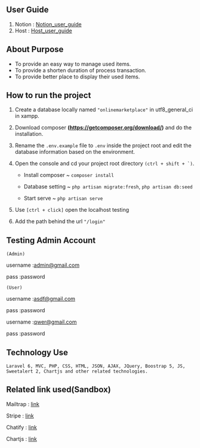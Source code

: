 ## User Guide
1. Notion : <a href="https://xiiaotong.notion.site/Online-Marketplace-to-sell-and-buy-Used-Item-FYP-e9b01f111e0a456aaa881a70de6a33d3?pvs=4">Notion_user_guide</a>
2. Host : <a href="http://tong77777.great-site.net/user_guide/Online%20Marketplace%20to%20sell%20and%20buy%20Used%20Item%20(FYP)%20e9b01f111e0a456aaa881a70de6a33d3.html">Host_user_guide</a>

## About Purpose
- To provide an easy way to manage used items.
- To provide a shorten duration of process transaction.
- To provide better place to display their used items.

## How to run the project 
1. Create a database locally named ``"onlinemarketplace"`` in utf8_general_ci in xampp.
2. Download composer **(https://getcomposer.org/download/)** and do the installation.
3. Rename the ``.env.example`` file to ``.env`` inside the project root and edit the database information based on the environment.
4. Open the console and cd your project root directory ``(ctrl + shift + `)``.
   
   + Install composer ~ ``composer install``
   
   + Database setting ~ ``php artisan migrate:fresh``, ``php artisan db:seed``
   
   + Start serve      ~ ``php artisan serve``
   
6. Use ``[ctrl + click]`` open the localhost testing
7. Add the path behind the url ``"/login"``

## Testing Admin Account
``(Admin)``

username    :admin@gmail.com

pass        :password

``(User)``

username    :asdf@gmail.com

pass        :password

username    :qwer@gmail.com

pass        :password



## Technology Use
``Laravel 6, MVC, PHP, CSS, HTML, JSON, AJAX, JQuery, Boostrap 5, JS, Sweetalert 2, Chartjs and other related technologies.``

## Related link used(Sandbox)
Mailtrap : <a href="https://mailtrap.io/">link</a>

Stripe : <a href="https://stripe.com/en-my">link</a>

Chatify : <a href="https://chatify.munafio.com/">link</a>

Chartjs : <a href="https://www.chartjs.org/">link</a>


